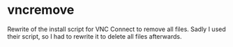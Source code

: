 # vncremove
Rewrite of the install script for VNC Connect to remove all files.
Sadly I used their script, so I had to rewrite it to delete all files afterwards.
